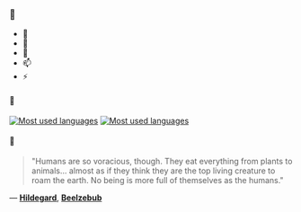 ### 👋

- 🔭
- 🌱
- 💬
- 📫
- ⚡

#### 🧏

[![Most used languages](https://github-readme-stats-aynah.vercel.app/api/top-langs/?username=aynh&theme=solarized-dark&langs_count=6&layout=compact&hide_title=true)](https://github.com/anuraghazra/github-readme-stats#gh-dark-mode-only)
[![Most used languages](https://github-readme-stats-aynah.vercel.app/api/top-langs/?username=aynh&theme=solarized-light&langs_count=6&layout=compact&hide_title=true)](https://github.com/anuraghazra/github-readme-stats#gh-light-mode-only)

#### 💬

> "Humans are so voracious, though. They eat everything from plants to animals... almost as if they think they are the top living creature to roam the earth. No being is more full of themselves as the humans."

&mdash; [**Hildegard**](https://myanimelist.net/character.php?q=Hildegard&cat=character), [**Beelzebub**](https://myanimelist.net/search/all?q=Beelzebub&cat=all)
